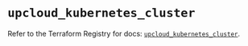 # `upcloud_kubernetes_cluster`

Refer to the Terraform Registry for docs: [`upcloud_kubernetes_cluster`](https://registry.terraform.io/providers/upcloudltd/upcloud/5.20.5/docs/resources/kubernetes_cluster).
